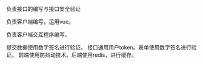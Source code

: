 负责接口的编写与接口安全验证

负责客户端编写，运用vue。

负责客户端交互程序编写。





提交数据使用数字签名进行验证。
接口通用用户token。表单使用数字签名进行验证。
前端使用防抖动技术。后端使用redis，进行缓存。